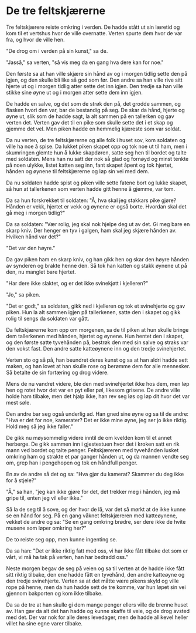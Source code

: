 # De tre feltskjærerne

Tre feltskjærere reiste omkring i verden. De hadde stått ut sin læretid og kom til et vertshus hvor de ville overnatte. Verten spurte dem hvor de var fra, og hvor de ville hen.

"De drog om i verden på sin kunst," sa de.

"Jasså," sa verten, "så vis meg da en gang hva dere kan for noe."

Den første sa at han ville skjære sin hånd av og i morgen tidlig sette den på igjen, og den skulle bli like så god som før. Den andre sa han ville rive sitt hjerte ut og i morgen tidlig atter sette det inn igjen. Den tredje sa han ville stikke sine øyne ut og i morgen atter sette dem inn igjen.

De hadde en salve, og det som de strøk den på, det grodde sammen, og flasken hvori den var, bar de bestandig på seg. De skar da hånd, hjerte og øyne ut, slik som de hadde sagt, la alt sammen på en tallerken og gav verten det. Verten gav det til en pike som skulle sette det i et skap og gjemme det vel. Men piken hadde en hemmelig kjæreste som var soldat.

Da nu verten, de tre feltskjærerne og alle folk i huset sov, kom soldaten og ville ha noe å spise. Da lukket piken skapet opp og tok noe ut til ham, men i skumringen glemte hun å lukke skapdøren, satte seg hen til bordet og talte med soldaten. Mens han nu satt der nok så glad og fornøyd og minst tenkte på noen ulykke, listet katten seg inn, fant skapet åpent og tok hjertet, hånden og øynene til feltskjærerne og løp sin vei med dem.

Da nu soldaten hadde spist og piken ville sette fatene bort og lukke skapet, så hun at tallerkenen som verten hadde gitt henne å gjemme, var tom.

Da sa hun forskrekket til soldaten: "Å, hva skal jeg stakkars pike gjøre? Hånden er vekk, hjertet er vekk og øynene er også borte. Hvordan skal det gå meg i morgen tidlig?"

Da sa soldaten: "Vær rolig, jeg skal nok hjelpe deg ut av det. Gi meg bare en skarp kniv. Der henger en tyv i galgen, ham skal jeg skjære hånden av. Hvilken hånd var det?"

"Det var den høyre."

Da gav piken ham en skarp kniv, og han gikk hen og skar den høyre hånden av synderen og brakte henne den. Så tok han katten og stakk øynene ut på den, nu manglet bare hjertet.

"Har dere ikke slaktet, og er det ikke svinekjøtt i kjelleren?"

"Jo," sa piken.

"Det er godt," sa soldaten, gikk ned i kjelleren og tok et svinehjerte og gav piken. Hun la alt sammen igjen på tallerkenen, satte den i skapet og gikk rolig til sengs da soldaten var gått.

Da feltskjærerne kom opp om morgenen, sa de til piken at hun skulle bringe dem tallerkenen med hånden, hjertet og øynene. Hun hentet den i skapet, og den første satte tyvehånden på, bestrøk den med sin salve og straks var den vokst fast. Den andre satte katteøynene inn og den tredje svinehjertet.

Verten sto og så på, han beundret deres kunst og sa at han aldri hadde sett maken, og han lovet at han skulle rose og berømme dem for alle mennesker. Så betalte de sin fortæring og drog videre.

Mens de nu vandret videre, ble den med svinehjertet ikke hos dem, men løp hen og rotet hvor det var en pyt eller pøl, likesom grisene. De andre ville holde ham tilbake, men det hjalp ikke, han rev seg løs og løp dit hvor det var mest søle.

Den andre bar seg også underlig ad. Han gned sine øyne og sa til de andre: "Hva er det for noe, kamerater? Det er ikke mine øyne, jeg ser jo ikke riktig. Hold meg så jeg ikke faller."

De gikk nu møysommelig videre inntil de om kvelden kom til et annet herberge. De gikk sammen inn i gjestestuen hvor det i kroken satt en rik mann ved bordet og talte penger. Feltskjæreren med tyvehånden lusket omkring ham og strakte et par ganger hånden ut, og da mannen vendte seg om, grep han i pengehopen og tok en håndfull penger.

En av de andre så det og sa: "Hva gjør du kamerat? Skammer du deg ikke for å stjele?"

"Å," sa han, "jeg kan ikke gjøre for det, det trekker meg i hånden, jeg må gripe til, enten jeg vil eller ikke."

Så la de seg til å sove, og der hvor de lå, var det så mørkt at de ikke kunne se en hånd for seg. På en gang våknet feltskjæreren med katteøynene, vekket de andre og sa: "Se en gang omkring brødre, ser dere ikke de hvite musene som løper omkring her?"

De to reiste seg opp, men kunne ingenting se.

Da sa han: "Det er ikke riktig fatt med oss, vi har ikke fått tilbake det som er vårt, vi må ha tak på verten, han har bedradd oss."

Neste morgen begav de seg på veien og sa til verten at de hadde ikke fått sitt riktig tilbake, den ene hadde fått en tyvehånd, den andre katteøyne og den tredje svinehjerte. Verten sa at det måtte være pikens skyld og ville rope på henne, men da hun hadde sett de tre komme, var hun løpet sin vei gjennom bakporten og kom ikke tilbake.

Da sa de tre at han skulle gi dem mange penger ellers ville de brenne huset av. Han gav da alt det han hadde og kunne skaffe til veie, og de drog avsted med det. Der var nok for alle deres levedager, men de hadde allikevel heller villet ha sine egne varer tilbake.